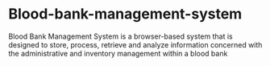 # Blood-bank-management-system
Blood Bank Management System is a browser-based system that is designed  to store, process, retrieve and analyze information concerned with the administrative and inventory  management within a blood bank
